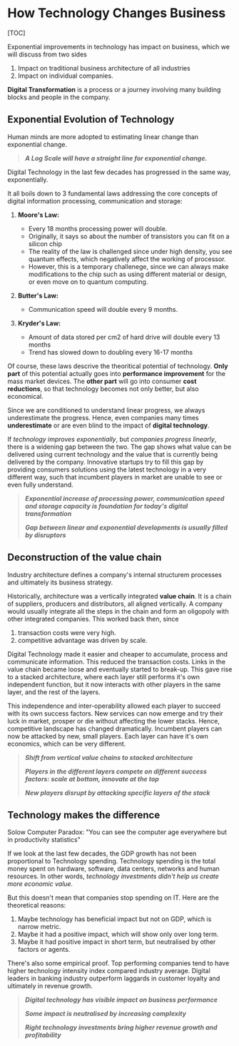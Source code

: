 # How Technology Changes Business

[TOC]

Exponential improvements in technology has impact on business, which we will discuss from two sides

1. Impact on traditional business architecture of all industries
2. Impact on individual companies.



**Digital Transformation** is a process or a journey involving many building blocks and people in the company.



## Exponential Evolution of Technology

Human minds are more adopted to estimating linear change than exponential change.

> ***A Log Scale will have a straight line for exponential change.***

Digital Technology in the last few decades has progressed in the same way, exponentially.

It all boils down to 3 fundamental laws addressing the core concepts of digital information processing, communication and storage:

1. **Moore's Law:**
   - Every 18 months processing power will double.
   - Originally, it says so about the number of transistors you can fit on a silicon chip
   - The reality of the law is challenged since under high density, you see quantum effects, which negatively affect the working of processor.
   - However, this is a temporary challenege, since we can always make modifications to the chip such as using different material or design, or even move on to quantum computing.

1. **Butter's Law:**
   - Communication speed will double every 9 months.
2. **Kryder's Law:**
   - Amount of data stored per cm2 of hard drive will double every 13 months
   - Trend has slowed down to doubling every 16-17 months



Of course, these laws descrive the theoritical potential of technology. **Only part** of this potential actually goes into **performance improvement** for the mass market devices. The **other part** will go into consumer **cost reductions**, so that technology becomes not only better, but also economical.

Since we are conditioned to understand linear progress, we always underestimate the progress. Hence, even companies many times **underestimate** or are even blind to the impact of **digital technology**. 

If *technology improves exponentially*, but *companies progress linearly*, there is a widening gap between the two. The gap shows what value can be delivered using current technology and the value that is currently being delivered by the company. Innovative startups try to fill this gap by providing consumers solutions using the latest technology in a very different way, such that incumbent players in market are unable to see or even fully understand.

> ***Exponential increase of processing power, communication speed and storage capacity is foundation for today's digital transformation***
>
> ***Gap between linear and exponential developments is usually filled by disruptors***

## Deconstruction of the value chain

Industry architecture defines a company's internal structurem processes and ultimately its business strategy.

Historically, architecture was a vertically integrated **value chain**. It is a chain of suppliers, producers and distributors, all aligned vertically. A company would usually integrate all the steps in the chain and form an oligopoly with other integrated companies. This worked back then, since

1. transaction costs were very high. 
2. competitive advantage was driven by scale.
   

Digital Technology made it easier and cheaper to accumulate, process and communicate information. This reduced the transaction costs. Links in the value chain became loose and eventually started to break-up. This gave rise to a stacked architecture, where each layer still performs it's own independent function, but it now interacts with other players in the same layer, and the rest of the layers. 

This independence and inter-operability allowed each player to succeed with its own success factors. New services can now emerge and try their luck in market, prosper or die without affecting the lower stacks. Hence, competitive landscape has changed dramatically. Incumbent players can now be attacked by new, small players. Each layer can have it's own economics, which can be very different. 

> ***Shift from vertical value chains to stacked architecture***
>
> ***Players in the different layers compete on different success factors: scale at bottom, innovate at the top***
>
> ***New players disrupt by attacking specific layers of the stack***



## Technology makes the difference

Solow Computer Paradox:
"You can see the computer age everywhere but in productivity statistics"

If we look at the last few decades, the GDP growth has not been proportional to Technology spending. Technology spending is the total money spent on hardware, software, data centers, networks and human resources. In other words, *technology investments didn't help us create more economic value.*

But this doesn't mean that companies stop spending on IT. Here are the theoretical reasons:

1. Maybe technology has beneficial impact but not on GDP, which is narrow metric.
2. Maybe it had a positive impact, which will show only over long term.
3. Maybe it had positive impact in short term, but neutralised by other factors or agents.

There's also some empirical proof. Top performing companies tend to have higher technology intensity index compared industry average. Digital leaders in banking industry outperform laggards in customer loyalty and ultimately in revenue growth.

> ***Digital technology has visible impact on business performance***
>
> ***Some impact is neutralised by increasing complexity***
>
> ***Right technology investments bring higher revenue growth and profitability***

